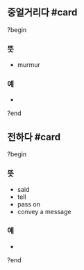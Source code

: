 ## 중얼거리다 #card
?begin
### 뜻
- murmur
### 예
-
<!--SR:!2025-07-18,5,230-->
?end


## 전하다 #card
?begin
### 뜻
- said
- tell
- pass on
- convey a message
### 예
-
<!--SR:!2025-12-02,135,250-->
?end


